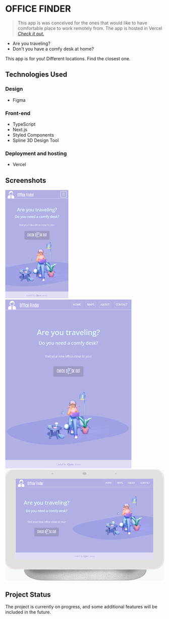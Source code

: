 # OFFICE FINDER
> This app is was conceived for the ones that would like to have comfortable place to work remotely from.
> The app is hosted in Vercel [_Check it out._](https://office-finder-qatta93.vercel.app/)

- Are you traveling?
- Don't you have a comfy desk at home?

This app is for you! Different locations. Find the closest one.

## Technologies Used

### Design
- Figma

### Front-end
- TypeScript
- Next.js
- Styled Components
- Spline 3D Design Tool

### Deployment and hosting
- Vercel

## Screenshots
<img src="./screenshots/mobile.png" width="200">
<img src="./screenshots/tablet.png" width="400">
<img src="./screenshots/desktop.png" width="700">

## Project Status
The project is currently on progress, and some additional features will be included in the future.
